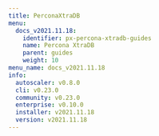 ```yaml
---
title: PerconaXtraDB
menu:
  docs_v2021.11.18:
    identifier: px-percona-xtradb-guides
    name: Percona XtraDB
    parent: guides
    weight: 10
menu_name: docs_v2021.11.18
info:
  autoscaler: v0.8.0
  cli: v0.23.0
  community: v0.23.0
  enterprise: v0.10.0
  installer: v2021.11.18
  version: v2021.11.18
---
```


